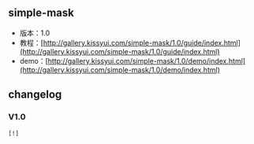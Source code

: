 ## simple-mask

* 版本：1.0
* 教程：[http://gallery.kissyui.com/simple-mask/1.0/guide/index.html](http://gallery.kissyui.com/simple-mask/1.0/guide/index.html)
* demo：[http://gallery.kissyui.com/simple-mask/1.0/demo/index.html](http://gallery.kissyui.com/simple-mask/1.0/demo/index.html)

## changelog

### V1.0

    [!]



